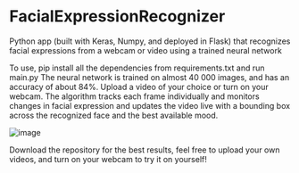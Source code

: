 # FacialExpressionRecognizer
 Python app (built with Keras, Numpy, and deployed in Flask) that recognizes facial expressions from a webcam or video using a trained neural network

To use, pip install all the dependencies from requirements.txt and run main.py
The neural network is trained on almost 40 000 images, and has an accuracy of about 84%. 
Upload a video of your choice or turn on your webcam. 
The algorithm tracks each frame individually and monitors changes in facial expression and updates the video live with a bounding box across the recognized face
and the best available mood. 

![image](https://user-images.githubusercontent.com/64387778/117415574-772bc380-aee6-11eb-9079-7f245a2671be.png)

Download the repository for the best results, feel free to upload your own videos, and turn on your webcam to try it on yourself!
